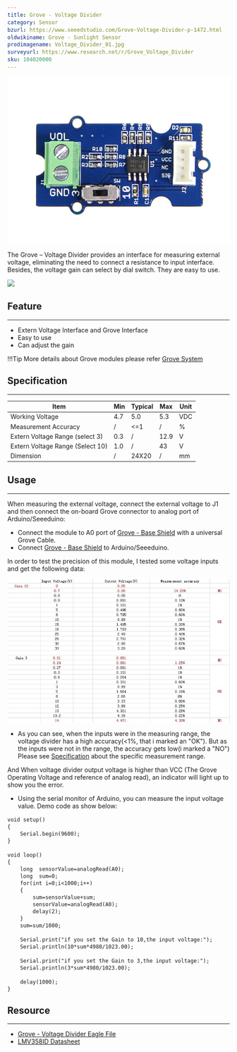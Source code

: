 ```yaml
---
title: Grove - Voltage Divider
category: Sensor
bzurl: https://www.seeedstudio.com/Grove-Voltage-Divider-p-1472.html
oldwikiname: Grove - Sunlight Sensor
prodimagename: Voltage_Divider_01.jpg
surveyurl: https://www.research.net/r/Grove_Voltage_Divider
sku: 104020000
---
```

![](https://github.com/SeeedDocument/Grove-Voltage_Divider/raw/master/img/Voltage_Divider_01.jpg)

The Grove – Voltage Divider provides an interface for measuring external voltage, eliminating the need to connect a resistance to input interface. Besides, the voltage gain can select by dial switch. They are easy to use.

[![](https://github.com/SeeedDocument/Seeed-WiKi/raw/master/docs/images/300px-Get_One_Now_Banner-ragular.png)](https://www.seeedstudio.com/Grove-Voltage-Divider-p-1472.html)


## Feature
---
- Extern Voltage Interface and Grove Interface
- Easy to use
- Can adjust the gain

!!!Tip
    More details about Grove modules please refer [Grove System](http://wiki.seeed.cc/Grove_System/)
    
## Specification
---

|Item|	Min	|Typical	|Max	|Unit|
|---|---|---|---|---|
|Working Voltage|	4.7	|5.0|	5.3	|VDC|
|Measurement Accuracy	|/|<=1|/|	 %|
|Extern Voltage Range	(select 3)|	0.3	|/|	12.9|	V|
|Extern Voltage Range (Select 10)|1.0	|/	|43|V|
|Dimension	|/|24X20|/|	mm|

## Usage
---
When measuring the external voltage, connect the external voltage to J1 and then connect the on-board Grove connector to analog port of Arduino/Seeeduino:
- Connect the module to A0 port of [Grove - Base Shield](http://wiki.seeedstudio.com/wiki/Grove_-_Base_Shield) with a universal Grove Cable.
- Connect [Grove - Base Shield](http://wiki.seeedstudio.com/wiki/Grove_-_Base_Shield) to Arduino/Seeeduino.

In order to test the precision of this module, I tested some voltage inputs and get the following data:

![](https://github.com/SeeedDocument/Grove-Voltage_Divider/raw/master/img/Voltage_Divider_Test_Score.jpg)

- As you can see, when the inputs were in the measuring range, the voltage divider has a high accuracy(<1%, that i marked an "OK"). But as the inputs were not in the range, the accuracy gets low(i marked a "NO") Please see [Specification](http://wiki.seeedstudio.com/wiki/Grove_-_Voltage_Divider#Specification) about the specific measurement range.

And When voltage divider output voltage is higher than VCC (The Grove Operating Voltage and reference of analog read), an indicator will light up to show you the error.

- Using the serial monitor of Arduino, you can measure the input voltage value. Demo code as show below:

```
void setup()
{
    Serial.begin(9600);
}

void loop()
{
    long  sensorValue=analogRead(A0);
    long  sum=0;
    for(int i=0;i<1000;i++)
    {
        sum=sensorValue+sum;
        sensorValue=analogRead(A0);
        delay(2);
    }
    sum=sum/1000;

    Serial.print("if you set the Gain to 10,the input voltage:");
    Serial.println(10*sum*4980/1023.00);

    Serial.print("if you set the Gain to 3,the input voltage:");
    Serial.println(3*sum*4980/1023.00);

    delay(1000);
}
```

## Resource
---
- [Grove - Voltage Divider Eagle File](https://github.com/SeeedDocument/Grove-Voltage_Divider/raw/master/res/Grove-Voltage_Divider_Eagle_File.zip)
- [LMV358ID Datasheet](https://github.com/SeeedDocument/Grove-Voltage_Divider/raw/master/res/LMV358ID_Datasheet.pdf)
